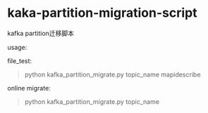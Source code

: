 # kaka-partition-migration-script
kafka partition迁移脚本

usage:

file_test:
>python kafka_partition_migrate.py topic_name mapidescribe

online migrate:
>python kafka_partition_migrate.py topic_name
